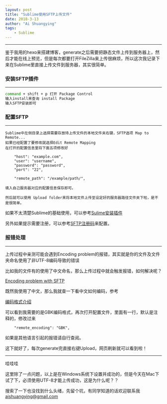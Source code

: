 ```yaml
---
layout: post
title: "Sublime使用SFTP上传文件"
date: 2018-3-13
author: "Ai Shuangying"
tags:
	- Sublime
---
```


<!-- LeetCode刷题系列(1)(question 3)
=================== -->

----------

鉴于我用的hexo来搭建博客，generate之后需要把静态文件上传到服务器上，然后才能在线上预览，但是每次都要打开FileZilla来上传很麻烦，所以这次我记录下来在Sublime里直接上传文件到服务器，其实很简单。


### 安装SFTP插件
-------------

``` bash
command + shift + p 打开 Package Control
输入install来查询 install Package
输入SFTP安装即可
```

### 配置SFTP
-------------

```
Sublime中左侧目录上选择需要存放待上传文件的本地文件夹右键，SFTP选项 Map to Remote...
如果已经配置了要修改就选择Edit Remote Mapping
在打开的配置信息里将下面五项修改好

	"host": "example.com",  
    "user": "username",  
    "password": "password",  
    "port": "22",  
      
    "remote_path": "/example/path/",

填入自己服务器对应的配置信息保存即可。

然后就可以使用 Upload folder来将本地文件上传至设定好的服务器路径文件夹下啦，是不是很简单。
```

如果不太清楚Sublime的基础使用，可以参考[Sulime安装插件](https://www.cnblogs.com/shiy/p/6507354.html)

另外如果提示需要注册，可以参考[SFTP注册码](https://blog.csdn.net/together_cz/article/details/74763474)来配置。

### 报错处理
-------------

上传过程中亲测可能会遇到Encoding problem的报错，其实就是你的文件及文件夹命名使用了非UTF-8编码导致的错误

比如我的文件有的使用了中文命名，那么上传过程中就会触发报错，如何解决呢？

[Encoding problem with SFTP](https://forum.sublimetext.com/t/encoding-problem-with-sftp-and-syncing-folder/13301)

既然我使用了中文，那么我就查一下看中文如何编码，参考

[编码格式介绍](http://www.cnblogs.com/lizhenghn/p/3690406.html)

可以看到我需要的是GBK编码格式，再次打开配置文件，里面有一行，默认是注释的，修改过来

```
	"remote_encoding": "GBK",
```

如果是其他语言引起的报错请自行查阅。

这下就好了，每次generate完直接右键Upload，网页刷新就可以看到啦！


------------

哇哇哇

这里除了一点问题，以上是在Windows系统下设置并成功的，但是今天在Mac下试了下，必须使用UTF-8才能上传成功，这是为什么呢？？

搜索了一下也没找到什么头绪，先留个坑，有同学知道的话欢迎联系我 aishuangying@gmail.com

